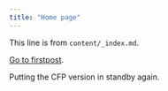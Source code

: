 ```yaml
---
title: "Home page"
---
```


This line is from `content/_index.md`.

[Go to firstpost](/firstpost/).

Putting the CFP version in standby again.
